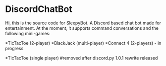 # DiscordChatBot

Hi, this is the source code for SleepyBot. A Discord based chat bot made for entertainment. At the moment, it supports command conversations and the following mini-games:

*TicTacToe (2-player)
*BlackJack (multi-player)
*Connect 4 (2-players) - in progress

*TicTacToe (single player) #removed after discord.py 1.0.1 rewrite released
